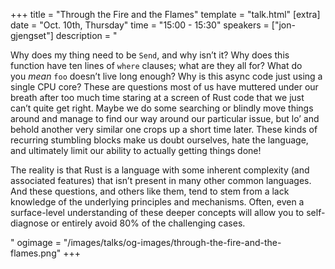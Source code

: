 +++
title = "Through the Fire and the Flames"
template = "talk.html"
[extra]
  date = "Oct. 10th, Thursday"
  time = "15:00 - 15:30"
  speakers = ["jon-gjengset"]
  description = "<p>Why does my thing need to be <code>Send</code>, and why isn’t it? Why does this function have ten lines of <code>where</code> clauses; what are they all for? What do you <em>mean</em> <code>foo</code> doesn’t live long enough? Why is this async code just using a single CPU core? These are questions most of us have muttered under our breath after too much time staring at a screen of Rust code that we just can’t quite get right. Maybe we do some searching or blindly move things around and manage to find our way around our particular issue, but lo’ and behold another very similar one crops up a short time later. These kinds of recurring stumbling blocks make us doubt ourselves, hate the language, and ultimately limit our ability to actually getting things done!</p><p>The reality is that Rust is a language with some inherent complexity (and associated features) that isn’t present in many other common languages. And these questions, and others like them, tend to stem from a lack knowledge of the underlying principles and mechanisms. Often, even a surface-level understanding of these deeper concepts will allow you to self-diagnose or entirely avoid 80% of the challenging cases.</p>"
  ogimage = "/images/talks/og-images/through-the-fire-and-the-flames.png"
+++

